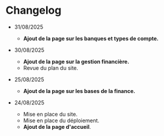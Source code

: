 # Changelog

- 31/08/2025
  - **Ajout de la page sur les banques et types de compte.**

- 30/08/2025
  - **Ajout de la page sur la gestion financière.**
  - Revue du plan du site.

- 25/08/2025
  - **Ajout de la page sur les bases de la finance.**

- 24/08/2025
  - Mise en place du site.
  - Mise en place du déploiement.
  - **Ajout de la page d'accueil**.
